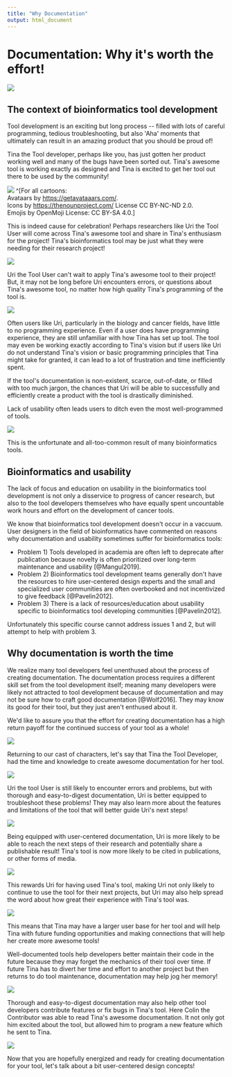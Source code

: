 ```yaml
---
title: "Why Documentation"
output: html_document
---
```




# Documentation: Why it's worth the effort!

![](resources/images/02-why_documentation_files/figure-docx//1PH9_KlLVggYpNJI0fgvcIcft2vDtGA_mlCqKFA8gnAg_gd422c5de97_0_16.png)

## The context of bioinformatics tool development

Tool development is an exciting but long process -- filled with lots of careful programming, tedious troubleshooting, but also 'Aha' moments that ultimately can result in an amazing product that you should be proud of!

Tina the Tool developer, perhaps like you, has just gotten her product working well and many of the bugs have been sorted out. Tina's awesome tool is working exactly as designed and Tina is excited to get her tool out there to be used by the community!

![](resources/images/02-why_documentation_files/figure-docx//1PH9_KlLVggYpNJI0fgvcIcft2vDtGA_mlCqKFA8gnAg_p.png)
^[For all cartoons:     
Avataars by https://getavataaars.com/.   
Icons by https://thenounproject.com/ License CC BY-NC-ND 2.0.     
Emojis by OpenMoji License: CC BY-SA 4.0.]

This is indeed cause for celebration! Perhaps researchers like Uri the Tool User will come across Tina's awesome tool and share in Tina's enthusiasm for the project! Tina's bioinformatics tool may be just what they were needing for their research project!

![](resources/images/02-why_documentation_files/figure-docx//1PH9_KlLVggYpNJI0fgvcIcft2vDtGA_mlCqKFA8gnAg_gcf14585424_0_11.png)

Uri the Tool User can't wait to apply Tina's awesome tool to their project! But, it may not be long before Uri encounters errors, or questions about Tina's awesome tool, no matter how high quality Tina's programming of the tool is.

![](resources/images/02-why_documentation_files/figure-docx//1PH9_KlLVggYpNJI0fgvcIcft2vDtGA_mlCqKFA8gnAg_gcf14585424_0_27.png)

Often users like Uri, particularly in the biology and cancer fields, have little to no programming experience. Even if a user does have programming experience, they are still unfamiliar with how Tina has set up tool. The tool may even be working exactly according to Tina's vision but if users like Uri do not understand Tina's vision or basic programming principles that Tina might take for granted, it can lead to a lot of frustration and time inefficiently spent.

If the tool's documentation is non-existent, scarce, out-of-date, or filled with too much jargon, the chances that Uri will be able to successfully and efficiently create a product with the tool is drastically diminished.

Lack of usability often leads users to ditch even the most well-programmed of tools.

![](resources/images/02-why_documentation_files/figure-docx//1PH9_KlLVggYpNJI0fgvcIcft2vDtGA_mlCqKFA8gnAg_gcf14585424_0_60.png)

This is the unfortunate and all-too-common result of many bioinformatics tools.

## Bioinformatics and usability

The lack of focus and education on usability in the bioinformatics tool development is not only a disservice to progress of cancer research, but also to the tool developers themselves who have equally spent uncountable work hours and effort on the development of cancer tools.

We know that bioinformatics tool development doesn't occur in a vaccuum. User designers in the field of bioinformatics have commented on reasons why documentation and usability sometimes suffer for bioinformatics tools:

- Problem 1) Tools developed in academia are often left to deprecate after publication because novelty is often prioritized over long-term maintenance and usability [@Mangul2019].
- Problem 2) Bioinformatics tool development teams generally don't have the resources to hire user-centered design experts and the small and specialized user communities are often overbooked and not incentivized to give feedback [@Pavelin2012].  
- Problem 3) There is a lack of resources/education about usability specific to bioinformatics tool developing communities [@Pavelin2012].   

Unfortunately this specific course cannot address issues 1 and 2, but will attempt to help with problem 3.

## Why documentation is worth the time

We realize many tool developers feel unenthused about the process of creating documentation. The documentation process requires a different skill set from the tool development itself; meaning many developers were likely not attracted to tool development because of documentation and may not be sure how to craft good documentation [@Wolf2016]. They may know its good for their tool, but they just aren't enthused about it.

We'd like to assure you that the effort for creating documentation has a high return payoff for the continued success of your tool as a whole!

![](resources/images/02-why_documentation_files/figure-docx//1PH9_KlLVggYpNJI0fgvcIcft2vDtGA_mlCqKFA8gnAg_gd228cc29d1_0_140.png)

Returning to our cast of characters, let's say that Tina the Tool Developer, had the time and knowledge to create awesome documentation for her tool.

![](resources/images/02-why_documentation_files/figure-docx//1PH9_KlLVggYpNJI0fgvcIcft2vDtGA_mlCqKFA8gnAg_gcf14585424_0_47.png)

Uri the tool User is still likely to encounter errors and problems, but with thorough and easy-to-digest documentation, Uri is better equipped to troubleshoot these problems! They may also learn more about the features and limitations of the tool that will better guide Uri's next steps!

![](resources/images/02-why_documentation_files/figure-docx//1PH9_KlLVggYpNJI0fgvcIcft2vDtGA_mlCqKFA8gnAg_gcf14585424_0_112.png)

Being equipped with user-centered documentation, Uri is more likely to be able to reach the next steps of their research and potentially share a publishable result! Tina's tool is now more likely to be cited in publications, or other forms of media.

![](resources/images/02-why_documentation_files/figure-docx//1PH9_KlLVggYpNJI0fgvcIcft2vDtGA_mlCqKFA8gnAg_gcf14585424_0_144.png)

This rewards Uri for having used Tina's tool, making Uri not only likely to continue to use the tool for their next projects, but Uri may also help spread the word about how great their experience with Tina's tool was.

![](resources/images/02-why_documentation_files/figure-docx//1PH9_KlLVggYpNJI0fgvcIcft2vDtGA_mlCqKFA8gnAg_gcf4eaa5799_5_49.png)

This means that Tina may have a larger user base for her tool and will help Tina with future funding opportunities and making connections that will help her create more awesome tools!

Well-documented tools help developers better maintain their code in the future because they may forget the mechanics of their tool over time. If future Tina has to divert her time and effort to another project but then returns to do tool maintenance, documentation may help jog her memory!

![](resources/images/02-why_documentation_files/figure-docx//1PH9_KlLVggYpNJI0fgvcIcft2vDtGA_mlCqKFA8gnAg_gcf4eaa5799_5_79.png)

Thorough and easy-to-digest documentation may also help other tool developers contribute features or fix bugs in Tina's tool. Here Colin the Contributor was able to read Tina's awesome documentation. It not only got him excited about the tool, but allowed him to program a new feature which he sent to Tina.

![](resources/images/02-why_documentation_files/figure-docx//1PH9_KlLVggYpNJI0fgvcIcft2vDtGA_mlCqKFA8gnAg_gcf4eaa5799_5_127.png)

Now that you are hopefully energized and ready for creating documentation for your tool, let's talk about a bit user-centered design concepts!
